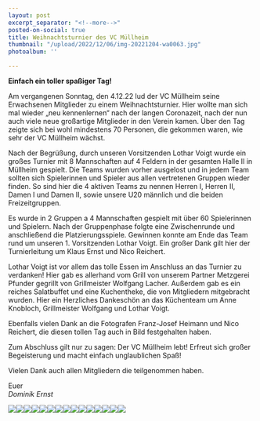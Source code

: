 ```yaml
---
layout: post
excerpt_separator: "<!--more-->"
posted-on-social: true
title: Weihnachtsturnier des VC Müllheim
thumbnail: "/upload/2022/12/06/img-20221204-wa0063.jpg"
photoalbum: ''

---
```

**Einfach ein toller spaßiger Tag!**

Am vergangenen Sonntag, den 4.12.22 lud der VC Müllheim seine Erwachsenen Mitglieder zu einem Weihnachtsturnier. Hier wollte man sich mal wieder „neu kennenlernen“ nach der langen Coronazeit, nach der nun auch viele neue großartige Mitglieder in den Verein kamen. Über den Tag zeigte sich bei wohl mindestens 70 Personen, die gekommen waren, wie sehr der VC Müllheim wächst.

Nach der Begrüßung, durch unseren Vorsitzenden Lothar Voigt wurde ein großes Turnier mit 8 Mannschaften auf 4 Feldern in der gesamten Halle II in Müllheim gespielt. Die Teams wurden vorher ausgelost und in jedem Team sollten sich Spielerinnen und Spieler aus allen vertretenen Gruppen wieder finden. So sind hier die 4 aktiven Teams zu nennen Herren I, Herren II, Damen I und Damen II, sowie unsere U20 männlich und die beiden Freizeitgruppen.

Es wurde in 2 Gruppen a 4 Mannschaften gespielt mit über 60 Spielerinnen und Spielern. Nach der Gruppenphase folgte eine Zwischenrunde und anschließend die Platzierungsspiele.  Gewinnen konnte am Ende das Team rund um unseren 1. Vorsitzenden Lothar Voigt. Ein großer Dank gilt hier der Turnierleitung um Klaus Ernst und Nico Reichert.

Lothar Voigt ist vor allem das tolle Essen im Anschluss an das Turnier zu verdanken! Hier gab es allerhand vom Grill von unserem Partner Metzgerei Pfunder gegrillt von Grillmeister Wolfgang Lacher. Außerdem gab es ein reiches Salatbuffet und eine Kuchentheke, die von Mitgliedern mitgebracht wurden. Hier ein Herzliches Dankeschön an das Küchenteam um Anne Knobloch, Grillmeister Wolfgang und Lothar Voigt.

Ebenfalls vielen Dank an die Fotografen Franz-Josef Heimann und Nico Reichert, die diesen tollen Tag auch in Bild festgehalten haben.

Zum Abschluss gilt nur zu sagen: Der VC Müllheim lebt! Erfreut sich großer Begeisterung und macht einfach unglaublichen Spaß!

Vielen Dank auch allen Mitgliedern die teilgenommen haben.

Euer  
_Dominik Ernst_

![](/upload/2022/12/06/img-20221204-wa0006.jpg)![](/upload/2022/12/06/img-20221204-wa0009.jpg)![](/upload/2022/12/06/img-20221204-wa0055.jpg)![](/upload/2022/12/06/img-20221204-wa0114.jpg)![](/upload/2022/12/06/img-20221204-wa0096.jpg)![](/upload/2022/12/06/img-20221204-wa0026.jpg)![](/upload/2022/12/06/img-20221204-wa0027.jpg)![](/upload/2022/12/06/img-20221204-wa0028.jpg)![](/upload/2022/12/06/img-20221204-wa0029.jpg)![](/upload/2022/12/06/img-20221204-wa0036.jpg)![](/upload/2022/12/06/img-20221204-wa0037.jpg)![](/upload/2022/12/06/img-20221204-wa0043.jpg)![](/upload/2022/12/06/img-20221204-wa0033.jpg)![](/upload/2022/12/06/img-20221204-wa0035.jpg)![](/upload/2022/12/06/img-20221204-wa0065.jpg)
